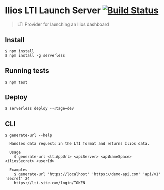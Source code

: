 # Ilios LTI Launch Server [![Build Status](https://travis-ci.org/ilios/lti-server.svg?branch=master)](https://travis-ci.org/ilios/lti-server)

> LTI Provider for launching an Ilios dashboard

## Install

```
$ npm install
$ npm install -g serverless
```

## Running tests

```
$ npm test
```

## Deploy

```
$ serverless deploy --stage=dev
```

## CLI
```
$ generate-url --help

  Handles data requests in the LTI format and returns Ilios data.

  Usage
    $ generate-url <ltiAppUrl> <apiServer> <apiNameSpace> <iliosSecret> <userId>

  Examples
    $ generate-url 'https://localhost' 'https://demo-api.com' 'api/v1' 'secret' 24
    https://lti-site.com/login/TOKEN
```
